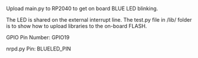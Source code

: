 Upload main.py to RP2040 to get on board BLUE LED blinking.

The LED is shared on the external interrupt line.
The test.py file in /lib/ folder is to show how to upload libraries
to the on-board FLASH.

GPIO Pin Number: GPIO19

nrpd.py Pin: BLUELED_PIN


